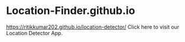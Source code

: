 # Location-Finder.github.io
https://ritikkumar202.github.io/location-detector/ Click here to visit our Location Detector App.
